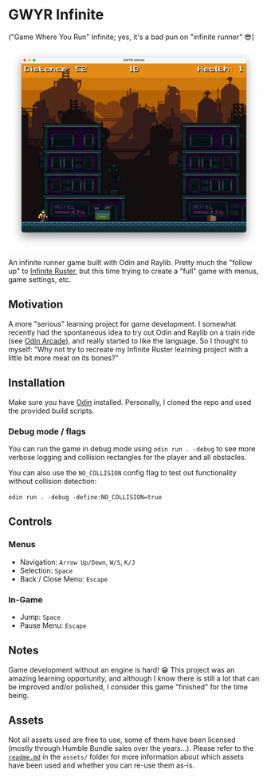 # GWYR Infinite

("Game Where You Run" Infinite; yes, it's a bad pun on "infinite runner" 😎)

![Screenshot](.github/screenshot.png)

An infinite runner game built with Odin and Raylib. Pretty much the "follow up" to
[Infinite Ruster](https://github.com/brlywk/infinite_ruster), but this time trying
to create a "full" game with menus, game settings, etc.

## Motivation
A more "serious" learning project for game development. I somewhat recently had the
spontaneous idea to try out Odin and Raylib on a train ride (see [Odin Arcade](https://github.com/brlywk/odin_arcade)),
and really started to like the language. So I thought to myself: "Why not try to recreate
my Infinite Ruster learning project with a little bit more meat on its bones?"

## Installation
Make sure you have [Odin](https://odin-lang.org/docs/install/) installed. Personally, I cloned
the repo and used the provided build scripts.

### Debug mode / flags
You can run the game in debug mode using `odin run . -debug` to see more verbose logging
and collision rectangles for the player and all obstacles.

You can also use the `NO_COLLISION` config flag to test out functionality without collision
detection:

`odin run . -debug -define:NO_COLLISION=true`

## Controls

### Menus

- Navigation: `Arrow Up/Down`, `W/S`, `K/J`
- Selection: `Space`
- Back / Close Menu: `Escape`

### In-Game
- Jump: `Space`
- Pause Menu: `Escape`

## Notes

Game development without an engine is hard! 😁 This project was an amazing learning opportunity,
and although I know there is still a lot that can be improved and/or polished, I consider this
game "finished" for the time being.

## Assets

Not all assets used are free to use, some of them have been licensed (mostly through Humble Bundle
sales over the years...). Please refer to the [`readme.md`](./assets/readme.md) in the `assets/` folder for more information
about which assets have been used and whether you can re-use them as-is.
